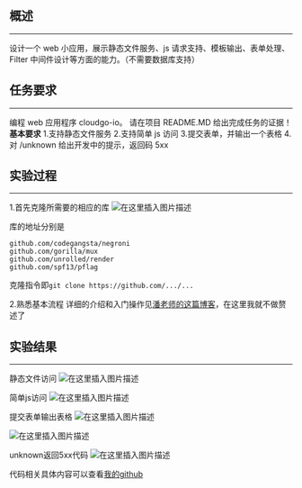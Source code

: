 ## 概述
-----
设计一个 web 小应用，展示静态文件服务、js 请求支持、模板输出、表单处理、Filter 中间件设计等方面的能力。（不需要数据库支持）

## 任务要求
-----
编程 web 应用程序 cloudgo-io。 请在项目 README.MD 给出完成任务的证据！
**基本要求**
1.支持静态文件服务
2.支持简单 js 访问
3.提交表单，并输出一个表格
4.对 /unknown 给出开发中的提示，返回码 5xx

## 实验过程
-----
1.首先克隆所需要的相应的库
![在这里插入图片描述](https://img-blog.csdnimg.cn/20181116181147264.png?x-oss-process=image/watermark,type_ZmFuZ3poZW5naGVpdGk,shadow_10,text_aHR0cHM6Ly9ibG9nLmNzZG4ubmV0L3dlaXhpbl8zNjMyODM4MA==,size_16,color_FFFFFF,t_70)

库的地址分别是
```
github.com/codegangsta/negroni
github.com/gorilla/mux   
github.com/unrolled/render
github.com/spf13/pflag
```
克隆指令即`git clone https://github.com/.../...`

2.熟悉基本流程
详细的介绍和入门操作见[潘老师的这篇博客](https://blog.csdn.net/pmlpml/article/details/78539261)，在这里我就不做赘述了


## 实验结果
-----
静态文件访问
![在这里插入图片描述](https://img-blog.csdnimg.cn/20181116181810806.png?x-oss-process=image/watermark,type_ZmFuZ3poZW5naGVpdGk,shadow_10,text_aHR0cHM6Ly9ibG9nLmNzZG4ubmV0L3dlaXhpbl8zNjMyODM4MA==,size_16,color_FFFFFF,t_70)

简单js访问
![在这里插入图片描述](https://img-blog.csdnimg.cn/20181116181842342.png)


提交表单输出表格
![在这里插入图片描述](https://img-blog.csdnimg.cn/201811161819184.png?x-oss-process=image/watermark,type_ZmFuZ3poZW5naGVpdGk,shadow_10,text_aHR0cHM6Ly9ibG9nLmNzZG4ubmV0L3dlaXhpbl8zNjMyODM4MA==,size_16,color_FFFFFF,t_70)

![在这里插入图片描述](https://img-blog.csdnimg.cn/20181116181934233.png)

unknown返回5xx代码
![在这里插入图片描述](https://img-blog.csdnimg.cn/2018111618200570.png)


代码相关具体内容可以查看[我的github](https://github.com/zhuzelei/CloudGo-io)
